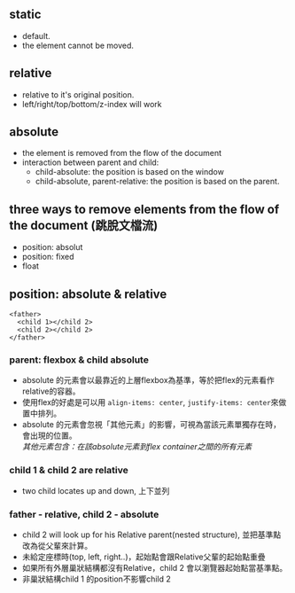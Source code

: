 ## static

- default.  
- the element cannot be moved.

## relative

- relative to it's original position. 
- left/right/top/bottom/z-index will work
  
## absolute

- the element is removed from the flow of the document 
- interaction between parent and child:
  - child-absolute: the position is based on the window
  - child-absolute, parent-relative: the position is based on the parent.
  
  
## three ways to remove elements from the flow of the document (跳脫文檔流)

- position: absolut
- position: fixed
- float


## position: absolute & relative
```
<father>
  <child 1></child 2>
  <child 2></child 2>
</father>
```

### parent: flexbox & child absolute

- absolute 的元素會以最靠近的上層flexbox為基準，等於把flex的元素看作relative的容器。
- 使用flex的好處是可以用 `align-items: center`, `justify-items: center`來做置中排列。
- absolute 的元素會忽視「其他元素」的影響，可視為當該元素單獨存在時，會出現的位置。\
*其他元素包含：在該absolute元素到flex container之間的所有元素*

### child 1 & child 2 are relative
- two child locates up and down, 上下並列

### father - relative, child 2 - absolute
- child 2 will look up for his Relative parent(nested structure), 並把基準點改為從父輩來計算。
- 未給定座標時(top, left, right..)，起始點會跟Relative父輩的起始點重疊
- 如果所有外層巢狀結構都沒有Relative，child 2 會以瀏覽器起始點當基準點。
- 非巢狀結構child 1 的position不影響child 2










